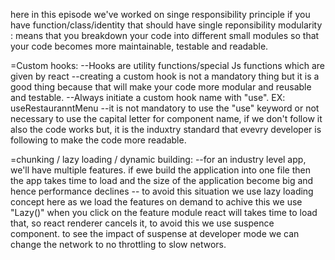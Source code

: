 here in this episode we've worked on singe responsibility principle
if you have function/class/identity that should have single reponsibility
modularity : 
means that you breakdown your code into different small modules so that your code becomes more maintainable, testable and readable.

=Custom hooks:
--Hooks are utility functions/special Js functions which are given by react
--creating a custom hook is not a mandatory thing  but it is a good thing because that will make your code more modular and reusable and testable.
--Always initiate a custom hook name with "use". EX: useRestauranntMenu
--it is not mandatory to use the "use" keyword  or not necessary to use the capital letter for component name, if we don't follow it also the code works but, it is the induxtry standard that evevry developer is following to make the code more readable.

=chunking / lazy loading / dynamic building:
--for an industry level app, we'll have multiple features. if ewe build the application into one file then the app takes time to load and the size of the application become big and hence performance declines
-- to avoid this situation we use lazy loading concept here as we load the features on demand to achive this we use "Lazy()"
when you click on the feature module react will takes time to load that, so react renderer cancels it, to avoid this we use suspence component.
to see the impact of suspense at developer mode we can change the network to no throttling to slow networs.